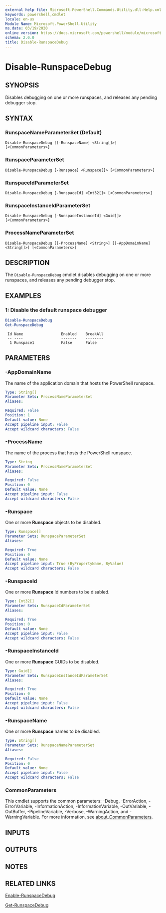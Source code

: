 ```yaml
---
external help file: Microsoft.PowerShell.Commands.Utility.dll-Help.xml
keywords: powershell,cmdlet
locale: en-us
Module Name: Microsoft.PowerShell.Utility
ms.date: 03/19/2020
online version: https://docs.microsoft.com/powershell/module/microsoft.powershell.utility/disable-runspacedebug?view=powershell-5.1&WT.mc_id=ps-gethelp
schema: 2.0.0
title: Disable-RunspaceDebug
---
```

# Disable-RunspaceDebug

## SYNOPSIS
Disables debugging on one or more runspaces, and releases any pending debugger stop.

## SYNTAX

### RunspaceNameParameterSet (Default)

```
Disable-RunspaceDebug [[-RunspaceName] <String[]>] [<CommonParameters>]
```

### RunspaceParameterSet

```
Disable-RunspaceDebug [-Runspace] <Runspace[]> [<CommonParameters>]
```

### RunspaceIdParameterSet

```
Disable-RunspaceDebug [-RunspaceId] <Int32[]> [<CommonParameters>]
```

### RunspaceInstanceIdParameterSet

```
Disable-RunspaceDebug [-RunspaceInstanceId] <Guid[]> [<CommonParameters>]
```

### ProcessNameParameterSet

```
Disable-RunspaceDebug [[-ProcessName] <String>] [[-AppDomainName] <String[]>] [<CommonParameters>]
```

## DESCRIPTION

The `Disable-RunspaceDebug` cmdlet disables debugging on one or more runspaces, and releases any
pending debugger stop.

## EXAMPLES

### 1: Disable the default runspace debugger

```powershell
Disable-RunspaceDebug
Get-RunspaceDebug
```

```Output
 Id Name                 Enabled    BreakAll
 -- ----                 -------    --------
  1 Runspace1            False      False
```

## PARAMETERS

### -AppDomainName

The name of the application domain that hosts the PowerShell runspace.

```yaml
Type: String[]
Parameter Sets: ProcessNameParameterSet
Aliases:

Required: False
Position: 1
Default value: None
Accept pipeline input: False
Accept wildcard characters: False
```

### -ProcessName

The name of the process that hosts the PowerShell runspace.

```yaml
Type: String
Parameter Sets: ProcessNameParameterSet
Aliases:

Required: False
Position: 0
Default value: None
Accept pipeline input: False
Accept wildcard characters: False
```

### -Runspace

One or more **Runspace** objects to be disabled.

```yaml
Type: Runspace[]
Parameter Sets: RunspaceParameterSet
Aliases:

Required: True
Position: 0
Default value: None
Accept pipeline input: True (ByPropertyName, ByValue)
Accept wildcard characters: False
```

### -RunspaceId

One or more **Runspace** Id numbers to be disabled.

```yaml
Type: Int32[]
Parameter Sets: RunspaceIdParameterSet
Aliases:

Required: True
Position: 0
Default value: None
Accept pipeline input: False
Accept wildcard characters: False
```

### -RunspaceInstanceId

One or more **Runspace** GUIDs to be disabled.

```yaml
Type: Guid[]
Parameter Sets: RunspaceInstanceIdParameterSet
Aliases:

Required: True
Position: 0
Default value: None
Accept pipeline input: False
Accept wildcard characters: False
```

### -RunspaceName

One or more **Runspace** names to be disabled.

```yaml
Type: String[]
Parameter Sets: RunspaceNameParameterSet
Aliases:

Required: False
Position: 0
Default value: None
Accept pipeline input: False
Accept wildcard characters: False
```

### CommonParameters

This cmdlet supports the common parameters: -Debug, -ErrorAction, -ErrorVariable,
-InformationAction, -InformationVariable, -OutVariable, -OutBuffer, -PipelineVariable, -Verbose,
-WarningAction, and -WarningVariable. For more information, see
[about_CommonParameters](https://go.microsoft.com/fwlink/?LinkID=113216).

## INPUTS

## OUTPUTS

## NOTES

## RELATED LINKS

[Enable-RunspaceDebug](Enable-RunspaceDebug.md)

[Get-RunspaceDebug](Get-RunspaceDebug.md)
